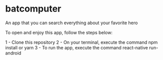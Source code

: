# batcomputer
An app that you can search everything about your favorite hero

To open and enjoy this app, follow the steps below:

1 - Clone this repository
2 - On your terminal, execute the command npm install or yarn
3 - To run the app, execute the command react-native run-android
